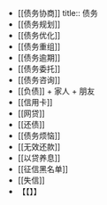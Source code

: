 - [[债务协商]]
  title:: 债务
- [[债务规划]]
- [[债务优化]]
- [[债务重组]]
- [[债务逾期]]
- [[债务委托]]
- [[债务咨询]]
- [[负债]] + 家人 + 朋友
- [[信用卡]]
- [[网贷]]
- [[还债]]
- [[债务烦恼]]
- [[无效还款]]
- [[以贷养息]]
- [[征信黑名单]]
- [[失信]]
- 【【】】